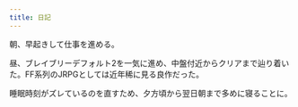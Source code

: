 ```yaml
---
title: 日記
---
```


朝、早起きして仕事を進める。

昼、ブレイブリーデフォルト2を一気に進め、中盤付近からクリアまで辿り着いた。FF系列のJRPGとしては近年稀に見る良作だった。

睡眠時刻がズレているのを直すため、夕方頃から翌日朝まで多めに寝ることに。
